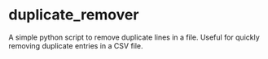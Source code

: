 duplicate_remover
=================

A simple python script to remove duplicate lines in a file.  Useful for quickly removing duplicate entries in a CSV file.
